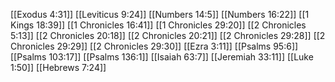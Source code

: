 [[Exodus 4:31]]
[[Leviticus 9:24]]
[[Numbers 14:5]]
[[Numbers 16:22]]
[[1 Kings 18:39]]
[[1 Chronicles 16:41]]
[[1 Chronicles 29:20]]
[[2 Chronicles 5:13]]
[[2 Chronicles 20:18]]
[[2 Chronicles 20:21]]
[[2 Chronicles 29:28]]
[[2 Chronicles 29:29]]
[[2 Chronicles 29:30]]
[[Ezra 3:11]]
[[Psalms 95:6]]
[[Psalms 103:17]]
[[Psalms 136:1]]
[[Isaiah 63:7]]
[[Jeremiah 33:11]]
[[Luke 1:50]]
[[Hebrews 7:24]]
